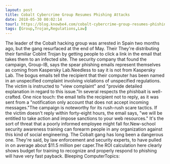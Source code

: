 ```yaml
---
layout: post
title: Cobalt Cybercrime Group Resumes Phishing Attacks
date: 2018-05-30 00:02:14
tourl: https://blog.knowbe4.com/cobalt-cybercrime-group-resumes-phishing-attacks
tags: [Group,Trojan,Regulations,Law]
---
```

The leader of the Cobalt hacking group was arrested in Spain two months ago, but the gang resurfaced at the end of May. Their They're distributing their familiar CobInt Trojan by getting people to click a link in the email that takes them to an infected site. The security company that found the campaign, Group-IB, says the spear phishing emails represent themselves as coming from Kaspersky Lab.Needless to say it is not from Kaspersky Lab. The bogus emails tell the recipient that their computer has been named in an unspecified complaint involving violations of unspecified regulations. The victim is instructed to "view complaint" and "provide detailed explanation in regard to this issue."In several respects the phishbait is well-crafted. One nice touch: the email tells the recipient not to reply, as it was sent from a "notification only account that does not accept incoming messages."The campaign is noteworthy for its rush-rush scare tactics. If the victim doesn't reply within forty-eight hours, the email says, "we will be entitled to take action and impose sanctions to your web resources." It's the sort of threat that a poorly informed employee might fall for.New-school security awareness training can forearm people in any organization against this kind of social engineering. The Cobalt gang has long been a dangerous one. They're said, by law enforcement and security experts, to have pulled in on average about $11.5 million per caper.The ROI calculation here clearly shows budget for training to recognize and properly respond to phishing will have very fast payback. Bleeping ComputerTopics: